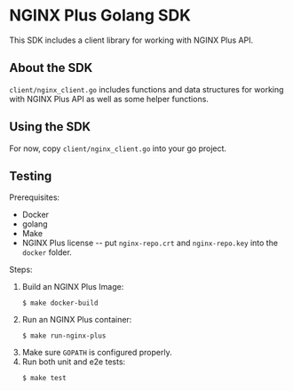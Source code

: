 # NGINX Plus Golang SDK

This SDK includes a client library for working with NGINX Plus API.

## About the SDK

`client/nginx_client.go` includes functions and data structures for working with NGINX Plus API as well as some helper functions.

## Using the SDK

For now, copy `client/nginx_client.go` into your go project.

## Testing

Prerequisites:
* Docker
* golang
* Make
* NGINX Plus license -- put `nginx-repo.crt` and `nginx-repo.key` into the `docker` folder.

Steps:
1. Build an NGINX Plus Image:
    ```
    $ make docker-build
    ```
1. Run an NGINX Plus container:
    ```
    $ make run-nginx-plus
    ```
1. Make sure `GOPATH` is configured properly.
1. Run both unit and e2e tests:
    ```
    $ make test
    ```



